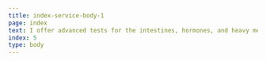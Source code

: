 ```yaml
---
title: index-service-body-1
page: index
text: I offer advanced tests for the intestines, hormones, and heavy metals to reveal hidden burdens on your body.
index: 5
type: body
---
```

